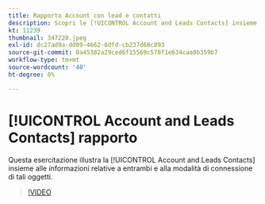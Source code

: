 ```yaml
---
title: Rapporto Account con lead e contatti
description: Scopri le [!UICONTROL Account and Leads Contacts] insieme alle informazioni relative a entrambi e alla modalità di connessione di tali oggetti.
kt: 11239
thumbnail: 347220.jpeg
exl-id: dc27ad9a-dd09-4662-8dfd-cb237d66c893
source-git-commit: 0a45382a29ced6f15569c578f1e634caa0b359b7
workflow-type: tm+mt
source-wordcount: '40'
ht-degree: 0%

---
```


# [!UICONTROL Account and Leads Contacts] rapporto

Questa esercitazione illustra la [!UICONTROL Account and Leads Contacts] insieme alle informazioni relative a entrambi e alla modalità di connessione di tali oggetti.

>[!VIDEO](https://video.tv.adobe.com/v/347220/?quality=12&learn=on)
